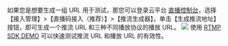 如果您是想要生成一组 URL 用于测试，那您可以登录云平台 [直播控制台](http://console.tcecqpoc.fsphere.cn/live)，选择【接入管理】>【直播码接入（推荐）】>【推流生成器】，单击【生成推流地址】按钮，即可生成一个推流 URL 和三种不同播放协议的播放 URL。
![](http://imgcache.tcecqpoc.fsphere.cn/image/mc.qcloudimg.com/static/img/0f6ef47809b0d98ff0beb3c6fb4bfbaa/image.png)
使用 [RTMP SDK DEMO](http://tcecqpoc.fsphere.cn/document/product/454/6555) 可以快速测试推流 URL 和播放 URL 的有效性。